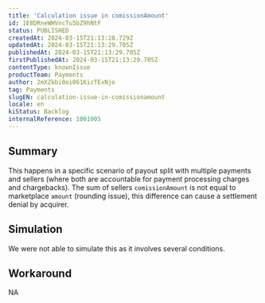 ```yaml
---
title: 'Calculation issue in comissionAmount'
id: 1E8DRneWHVncTu5bZ9hNtF
status: PUBLISHED
createdAt: 2024-03-15T21:13:28.729Z
updatedAt: 2024-03-15T21:13:29.705Z
publishedAt: 2024-03-15T21:13:29.705Z
firstPublishedAt: 2024-03-15T21:13:29.705Z
contentType: knownIssue
productTeam: Payments
author: 2mXZkbi0oi061KicTExNjo
tag: Payments
slugEN: calculation-issue-in-comissionamount
locale: en
kiStatus: Backlog
internalReference: 1001005
---
```


## Summary


This happens in a specific scenario of payout split with multiple payments and sellers (where both are accountable for payment processing charges and chargebacks). The sum of sellers `comissionAmount` is not equal to marketplace `amount` (rounding issue), this difference can cause a settlement denial by acquirer.


##

## Simulation


We were not able to simulate this as it involves several conditions.


##

## Workaround


NA




